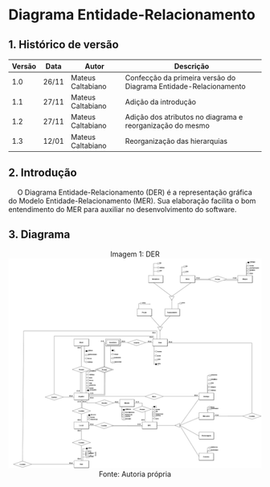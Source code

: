 # Diagrama Entidade-Relacionamento

## 1. Histórico de versão

| Versão | Data  | Autor             | Descrição                                                        |
| ------ | ----- | ----------------- | ---------------------------------------------------------------- |
| 1.0    | 26/11 | Mateus Caltabiano | Confecção da primeira versão do Diagrama Entidade-Relacionamento |
| 1.1    | 27/11 | Mateus Caltabiano | Adição da introdução                                             |
| 1.2    | 27/11 | Mateus Caltabiano | Adição dos atributos no diagrama e reorganização do mesmo        |
| 1.3    | 12/01 | Mateus Caltabiano | Reorganização das hierarquias

## 2. Introdução

<p>
    &emsp; O Diagrama Entidade-Relacionamento (DER) é a representação gráfica do Modelo Entidade-Relacionamento (MER). Sua elaboração facilita o bom entendimento do MER para auxiliar no desenvolvimento do software.  
</p>

## 3. Diagrama

<div style="text-align: center">
Imagem 1: DER
</div>

<img src="https://github.com/SBD1/2022.2-grupo-God-of-War/blob/main/img/DER_V3.png?raw=true">

<div style="text-align: center">
Fonte: Autoria própria
</div>